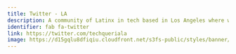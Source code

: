 ```yaml
---
title: Twitter - LA
description: A community of Latinx in tech based in Los Angeles where we host local tech meetups and social gatherings/comidas.
identifier: fab fa-twitter
link: https://twitter.com/techqueriala
image: https://d15gqlu8dfiqiu.cloudfront.net/s3fs-public/styles/banner/public/images/chapters/Los-Angeles-Travel-Massive.jpg
---
```

